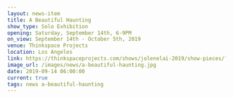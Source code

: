 ```yaml
---
layout: news-item
title: A Beautiful Haunting
show_type: Solo Exhibition
opening: Saturday, September 14th, 6-9PM
on_view: September 14th - October 5th, 2019
venue: Thinkspace Projects
location: Los Angeles
link: https://thinkspaceprojects.com/shows/jolenelai-2019/show-pieces/?preview=eNE1oJ
image_url: /images/news/a-beautiful-haunting.jpg
date: 2019-09-14 06:00:00
current: true
tags: news a-beautiful-haunting
---
```

